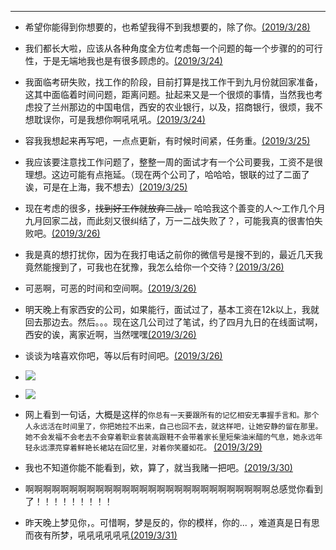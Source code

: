 

---

- 希望你能得到你想要的，也希望我得不到我想要的，除了你。[(2019/3/28)]()
- 我们都长大啦，应该从各种角度全方位考虑每一个问题的每一个步骤的的可行性，于是无端地我也是有很多顾虑的。[(2019/3/24)]()
- 我面临考研失败，找工作的阶段，目前打算是找工作干到九月份就回家准备，这其中面临着时间问题，距离问题。扯起来又是一个很烦的事情，当然我也考虑投了兰州那边的中国电信，西安的农业银行，以及，招商银行，很烦，我不想耽误你，可是我想你啊吼吼吼。[(2019/3/24)]()
- 容我我想起来再写吧，一点点更新，有时候时间紧，任务重。[(2019/3/25)]()
- 我应该要注意找工作问题了，整整一周的面试才有一个公司要我，工资不是很理想。这边可能有点拖延。（现在两个公司了，哈哈哈，银联的过了二面了诶，可是在上海，我不想去）[(2019/3/25)]()

- 现在考虑的很多，<s>找到好工作就放弃二战，</s> 哈哈我这个善变的人～工作几个月九月回家二战，而此刻又很纠结了，万一二战失败了？，可能我真的很害怕失败吧。[(2019/3/26)]()
- 我是真的想打扰你，因为在我打电话之前你的微信号是搜不到的，最近几天我竟然能搜到了，可我也在犹豫，我怎么给你一个交待？[(2019/3/26)]()
- 可恶啊，可恶的时间和空间啊。[(2019/3/26)]()
- 明天晚上有家西安的公司，如果能行，面试过了，基本工资在12k以上，我就回去那边去。然后。。。现在这几公司过了笔试，约了四月九日的在线面试啊，西安的诶，离家近啊，当然嘿嘿[(2019/3/26)]()
- 谈谈为啥喜欢你吧，等以后有时间吧。[(2019/3/26)]()
- ![](//http://i1.bvimg.com/681250/05f4ce8fd199b266.jpg)
- ![](//https://s2.ax1x.com/2019/03/27/AaWcE8.jpg)
- 网上看到一句话，大概是这样的`你总有一天要跟所有的记忆相安无事握手言和。那个人永远活在时间里了，你把她拉不出来，自己也回不去，就这样吧，让她安静的留在那里。她不会发福不会老去不会穿着职业套装高跟鞋不会带着家长里短柴油米醋的气息，她永远年轻永远漂亮穿着鲜艳长裙站在回忆里，对着你笑靥如花。` [(2019/3/29)]()
- 我也不知道你能不能看到，欸，算了，就当我赌一把吧。[(2019/3/30)]()
- 啊啊啊啊啊啊啊啊啊啊啊啊啊啊啊啊啊啊啊啊啊啊啊啊啊啊啊啊总感觉你看到了！！！！！！！！！
- 昨天晚上梦见你，。可惜啊，梦是反的，你的模样，你的... ，难道真是日有思而夜有所梦，吼吼吼吼吼吼[(2019/3/31)]()


